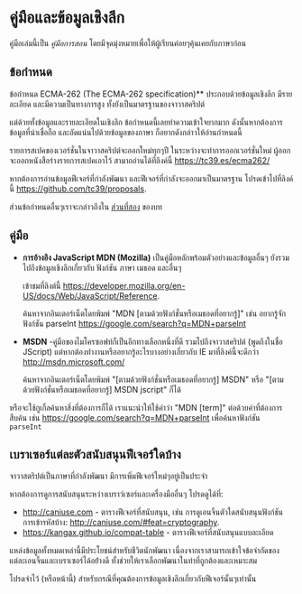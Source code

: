 
# คู่มือและข้อมูลเชิงลึก

คู่มือเล่มนี้เป็น *คู่มือการสอน*  โดยมีจุดมุ่งหมายเพื่อให้ผู้เรียนค่อยๆคุ้นเคยกับภาษาก่อน

## ข้อกำหนด

ข้อกำหนด ECMA-262 (The ECMA-262 specification)** ประกอบด้วยข้อมูลเชิงลึก มีรายละเอียด และมีความเป็นทางการสูง ทั้งยังเป็นมาตรฐานของจาวาสคริปต์

แต่ด้วยทั้งข้อมูลและรายละเอียดในเชิงลึก ข้อกำหนดนี้เลยทำความเข้าใจยากมาก ดังนั้นหากต้องการข้อมูลที่น่าเชื่อถือ และอัดแน่นไปด้วยข้อมูลของภาษา ก็อยากดังกล่าวให้อ่านกำหนดนี้

รายการสเปคของเวอร์ชั่นในจาวาสคริปต์จะออกใหม่ทุกๆปี ในระหว่างจะทำการออกเวอร์ชั่นใหม่ ผู้ออกจะออกหนังสือร่างรายการสเปคเอาไว้ สามาถอ่านได้ที่ลิงค์นี้ <https://tc39.es/ecma262/>

หากต้องการอ่านข้อมูลฟีเจอร์ที่กำลังพัฒนา และฟีเจอร์ที่กำลังจะออกมาเป็นมาตรฐาน โปรดเข้าไปที่ลิงค์นี้ <https://github.com/tc39/proposals>.

ส่วนข้อกำหนดอื่นๆเราจะกล่าวถึงใน [ส่วนที่สอง](info:browser-environment) ของบท

## คู่มือ

- **การอ้างอิง JavaScript MDN (Mozilla)** เป็นคู่มือหลักพร้อมตัวอย่างและข้อมูลอื่นๆ ยังรวมไปถึงข้อมูลเชิงลึกเกี่ยวกับ ฟังก์ชัน ภาษา เมธอด และอื่นๆ

    เข้าชมที่ลิงต์นี้ <https://developer.mozilla.org/en-US/docs/Web/JavaScript/Reference>.

    ค้นหาจากอินเตอร์เน็ตโดยพิมพ์ "MDN [ตามด้วยฟังก์ชั่นหรือเมธอดที่อยากรู้]" เช่น อยากรู้จักฟังก์ชัน parseInt <https://google.com/search?q=MDN+parseInt>

- **MSDN** -คู่มือของไมโครซอฟท์ก็เป็นอีกทางเลือกหนึ่งที่ดี รวมไปถึงจาวาสคริปต์ (พูดถึงในชื่อ JScript) แต่หากต้องทำงานหรืออยากรู้อะไรบางอย่างเกี่ยวกับ IE มาที่ลิงค์นี้จะดีกว่า <http://msdn.microsoft.com/>

    ค้นหาจากอินเตอร์เน็ตโดยพิมพ์ "[ตามด้วยฟังก์ชั่นหรือเมธอดที่อยากรู้] MSDN" หรือ "[ตามด้วยฟังก์ชั่นหรือเมธอดที่อยากรู้] MSDN jscript" ก็ได้

หรือจะใช้กูเกิ้ลค้นหาสิ่งที่ต้องการก็ได้ เราแนะนำให้ใช้คำว่า "MDN [term]" ต่อด้วยคำที่ต้องการสืบค้น เช่น <https://google.com/search?q=MDN+parseInt> เพื่อค้นหาฟังก์ชัน `parseInt`

## เบราเซอร์แต่ละตัวสนับสนุนฟีเจอร์ใดบ้าง

จาวาสตริปต์เป็นภาษาที่กำลังพัฒนา มีการเพิ่มฟีเจอร์ใหม่ๆอยู่เป็นประจำ

หากต้องการดูการสนับสนุนระหว่างเบราว์เซอร์และเครื่องมืออื่นๆ โปรดดูได้ที่:

- <http://caniuse.com> - ตารางฟีเจอร์ที่สนับสนุน, เช่น การดูเอนจิ้นตัวใดสนับสนุนฟังก์ชันการเข้ารหัสบ้าง: <http://caniuse.com/#feat=cryptography>.
- <https://kangax.github.io/compat-table> - ตารางฟีเจอร์ที่สนับสนุนแบบละเอียด

แหล่งข้อมูลทั้งหมดเหล่านี้มีประโยชน์สำหรับชีวิตนักพัฒนา เนื่องจากเราสามารถเข้าใจข้อจำกัดของแต่ละเอนจิ้นและเบราเซอร์ได้อย้่างดี ทั้งช่วยให้เราเลือกพัฒนาในท่าที่ถูกต้องและเหมาะสม

โปรดจำไว้ (หรือหน้านี้) สำหรับกรณีที่คุณต้องการข้อมูลเชิงลึกเกี่ยวกับฟีเจอร์นั้นๆเท่านั้น
